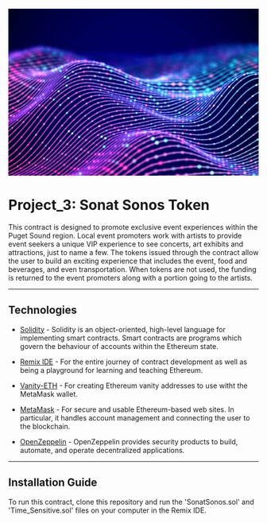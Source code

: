 ![](./Images/light_waves.jpg)

# Project_3: Sonat Sonos Token
This contract is designed to promote exclusive event experiences within the Puget Sound region.  Local event promoters work with artists to provide event seekers a unique VIP experience to see concerts, art exhibits and attractions, just to name a few.  The tokens issued through the contract allow the user to build an exciting experience that includes the event, food and beverages, and even transportation.  When tokens are not used, the funding is returned to the event promoters along with a portion going to the artists.




---

## Technologies

* [Solidity](https://docs.soliditylang.org/en/v0.8.9/) - Solidity is an object-oriented, high-level language for implementing smart contracts. Smart contracts are programs which govern the behaviour of accounts within the Ethereum state.

* [Remix IDE](https://remix-ide.readthedocs.io/en/latest/) - For the entire journey of contract development as well as being a playground for learning and teaching Ethereum.

* [Vanity-ETH](https://vanity-eth.tk/) - For creating Ethereum vanity addresses to use witht the MetaMask wallet.

* [MetaMask](https://docs.metamask.io/guide/) - For secure and usable Ethereum-based web sites. In particular, it handles account management and connecting the user to the blockchain.

* [OpenZeppelin](https://docs.openzeppelin.com/openzeppelin/) - OpenZeppelin provides security products to build, automate, and operate decentralized applications.

---

## Installation Guide

To run this contract, clone this repository and run the 'SonatSonos.sol' and 'Time_Sensitive.sol' files on your computer in the Remix IDE. 